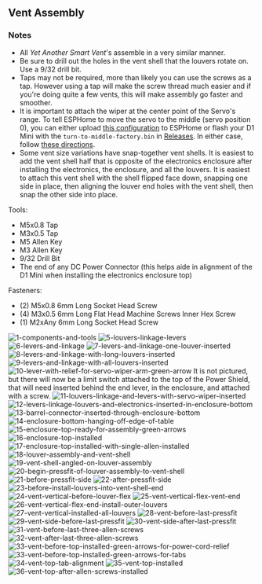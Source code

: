 ## Vent Assembly
### Notes
- All *Yet Another Smart Vent*'s assemble in a very similar manner.
- Be sure to drill out the holes in the vent shell that the louvers rotate on. Use a 9/32 drill bit.
- Taps may not be required, more than likely you can use the screws as a tap. However using a tap will make the screw thread much easier and if you're doing quite a few vents, this will make assembly go faster and smoother.
- It is important to attach the wiper at the center point of the Servo's range. To tell ESPHome to move the servo to the middle (servo position 0), you can either upload [this configuration](/turn-to-middle.yaml) to ESPHome or flash your D1 Mini with the `turn-to-middle-factory.bin` in [Releases](https://github.com/TonyBrobston/yet-another-smart-vent/releases). In either case, follow [these directions](/docs/COMPILE_AND_UPLOAD.md#install-options).
- Some vent size variations have snap-together vent shells. It is easiest to add the vent shell half that is opposite of the electronics enclosure after installing the electronics, the enclosure, and all the louvers. It is easiest to attach this vent shell with the shell flipped face down, snapping one side in place, then aligning the louver end holes with the vent shell, then snap the other side into place.

Tools:
- M5x0.8 Tap
- M3x0.5 Tap
- M5 Allen Key
- M3 Allen Key
- 9/32 Drill Bit
- The end of any DC Power Connector (this helps aide in alignment of the D1 Mini when installing the electronics enclosure top)

Fasteners:
- (2) M5x0.8 6mm Long Socket Head Screw
- (4) M3x0.5 6mm Long Flat Head Machine Screws Inner Hex Screw
- (1) M2xAny 6mm Long Socket Head Screw


![1-components-and-tools](https://user-images.githubusercontent.com/4724577/184462531-667b9df4-d63b-407b-8c9b-19ecc8d036df.jpg)
![5-louvers-linkage-levers](https://user-images.githubusercontent.com/4724577/184462881-ade796a5-642c-44fd-abaf-ae8b13524a54.jpg)
![6-levers-and-linkage](https://user-images.githubusercontent.com/4724577/184462875-54018eb9-bec2-44ae-b4f3-b0edea4305a6.jpg)
![7-levers-and-linkage-one-louver-inserted](https://user-images.githubusercontent.com/4724577/184462876-e6f353f0-f5b2-4266-836b-71edce61a03d.jpg)
![8-levers-and-linkage-with-long-louvers-inserted](https://user-images.githubusercontent.com/4724577/184462877-9377bc6c-6fc8-495e-b406-9b42a3cc4db1.jpg)
![9-levers-and-linkage-with-all-louvers-inserted](https://user-images.githubusercontent.com/4724577/184462878-51cd6b13-c3ee-4725-99c2-7410f0e2ecbe.jpg)
![10-lever-with-relief-for-servo-wiper-arm-green-arrow](https://user-images.githubusercontent.com/4724577/184462879-4adee34b-79e2-4ce6-a004-337ccf77c1b9.jpg)
It is not pictured, but there will now be a limit switch attached to the top of the Power Shield, that will need inserted behind the end lever, in the enclosure, and attached with a screw.
![11-louvers-linkage-and-levers-with-servo-wiper-inserted](https://user-images.githubusercontent.com/4724577/184462896-a3828875-347e-4179-bc41-33672f6d913d.jpg)
![12-levers-linkage-louvers-and-electronics-inserted-in-enclosure-bottom](https://user-images.githubusercontent.com/4724577/184462897-a1f66901-ae13-462b-a94c-76d0e2a3cfe2.jpg)
![13-barrel-connector-inserted-through-enclosure-bottom](https://user-images.githubusercontent.com/4724577/184462898-f96d9e06-87a7-475f-950c-dc15a6324474.jpg)
![14-enclosure-bottom-hanging-off-edge-of-table](https://user-images.githubusercontent.com/4724577/184462900-f52db93a-e751-473e-baa0-82c3f47ee246.jpg)
![15-enclosure-top-ready-for-assembly-green-arrows](https://user-images.githubusercontent.com/4724577/184462908-4e3a283c-20a7-4999-82c9-5279a9e8e551.jpg)
![16-enclosure-top-installed](https://user-images.githubusercontent.com/4724577/184462909-705642e9-9389-4583-8395-036ab5c9cd17.jpg)
![17-enclosure-top-installed-with-single-allen-installed](https://user-images.githubusercontent.com/4724577/184462910-9f7833f2-26b1-452a-839e-ff33e580b216.jpg)
![18-louver-assembly-and-vent-shell](https://user-images.githubusercontent.com/4724577/184462911-74ab2f18-a3d8-43f0-95f2-b5f6ba97f03e.jpg)
![19-vent-shell-angled-on-louver-assembly](https://user-images.githubusercontent.com/4724577/184462913-030c0eab-8a0a-4cff-ab19-3bda86eba9dd.jpg)
![20-begin-pressfit-of-louver-assembly-to-vent-shell](https://user-images.githubusercontent.com/4724577/184462914-11273f0a-d9bd-472a-a81b-2ffb13bcd565.jpg)
![21-before-pressfit-side](https://user-images.githubusercontent.com/4724577/184462915-4c88ac44-593a-452e-b35d-c96eef8f95c1.jpg)
![22-after-pressfit-side](https://user-images.githubusercontent.com/4724577/184462916-72d420c9-8d42-4214-a9f8-1aa4ee05798b.jpg)
![23-before-install-louvers-into-vent-shell-end](https://user-images.githubusercontent.com/4724577/184462917-ab397bb4-34b6-4f07-8d45-268578e3a09f.jpg)
![24-vent-vertical-before-louver-flex](https://user-images.githubusercontent.com/4724577/184462918-a13e6b5b-9ea9-4ec2-9d8d-f86bfb86dd09.jpg)
![25-vent-vertical-flex-vent-end](https://user-images.githubusercontent.com/4724577/184462919-7f20687b-5b3d-476a-a32e-34509a76e095.jpg)
![26-vent-vertical-flex-end-install-outer-louvers](https://user-images.githubusercontent.com/4724577/184462921-4b2dc4a9-fd2c-40f8-9fe8-7d342a9d0de2.jpg)
![27-vent-vertical-installed-all-louvers](https://user-images.githubusercontent.com/4724577/184462922-99005bfb-287d-41d7-8fa5-5ad091a048d3.jpg)
![28-vent-before-last-pressfit](https://user-images.githubusercontent.com/4724577/184462923-3a965f1a-8223-415f-8c7d-87660a63b3e5.jpg)
![29-vent-side-before-last-pressfit](https://user-images.githubusercontent.com/4724577/184462924-d99e7c54-a9e3-4e14-8422-6c597dc3c3a8.jpg)
![30-vent-side-after-last-pressfit](https://user-images.githubusercontent.com/4724577/184462925-53e793ae-60b8-4281-8448-d72bde38c9af.jpg)
![31-vent-before-last-three-allen-screws](https://user-images.githubusercontent.com/4724577/184462926-6dd5cb5f-54f3-4a95-80b2-5393f3bdaa93.jpg)
![32-vent-after-last-three-allen-screws](https://user-images.githubusercontent.com/4724577/184462927-da416e0c-387d-4624-9c29-51a60d90a682.jpg)
![33-vent-before-top-installed-green-arrows-for-power-cord-relief](https://user-images.githubusercontent.com/4724577/184462939-feda4611-27c0-4e6d-bd4c-b4c1d0138597.jpg)
![33-vent-before-top-installed-green-arrows-for-tabs](https://user-images.githubusercontent.com/4724577/184462941-b2e69888-1544-4270-9a3a-d5794d5a2662.jpg)
![34-vent-top-tab-alignment](https://user-images.githubusercontent.com/4724577/184462943-3abc8977-724b-4431-b42a-bce54a6a3fdb.jpg)
![35-vent-top-installed](https://user-images.githubusercontent.com/4724577/184462944-56ebb6ed-e160-446f-9853-b1835bbca23d.jpg)
![36-vent-top-after-allen-screws-installed](https://user-images.githubusercontent.com/4724577/184462945-758e2ea1-2f0f-4d93-9d8e-65a19a2a42cf.jpg)
